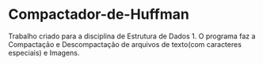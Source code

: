 # Compactador-de-Huffman
Trabalho criado para a disciplina de Estrutura de Dados 1. 
O programa faz a Compactação e Descompactação de arquivos de texto(com caracteres especiais) e Imagens.

